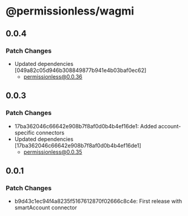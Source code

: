 # @permissionless/wagmi

## 0.0.4

### Patch Changes

- Updated dependencies [049a82c05d946b308849877b941e4b03baf0ec62]
  - permissionless@0.0.36

## 0.0.3

### Patch Changes

- 17ba362046c66642e908b7f8af0d0b4b4ef16de1: Added account-specific connectors
- Updated dependencies [17ba362046c66642e908b7f8af0d0b4b4ef16de1]
  - permissionless@0.0.35

## 0.0.1

### Patch Changes

- b9d43c1ec94f4a8235f5167612870f02666c8c4e: First release with smartAccount connector
